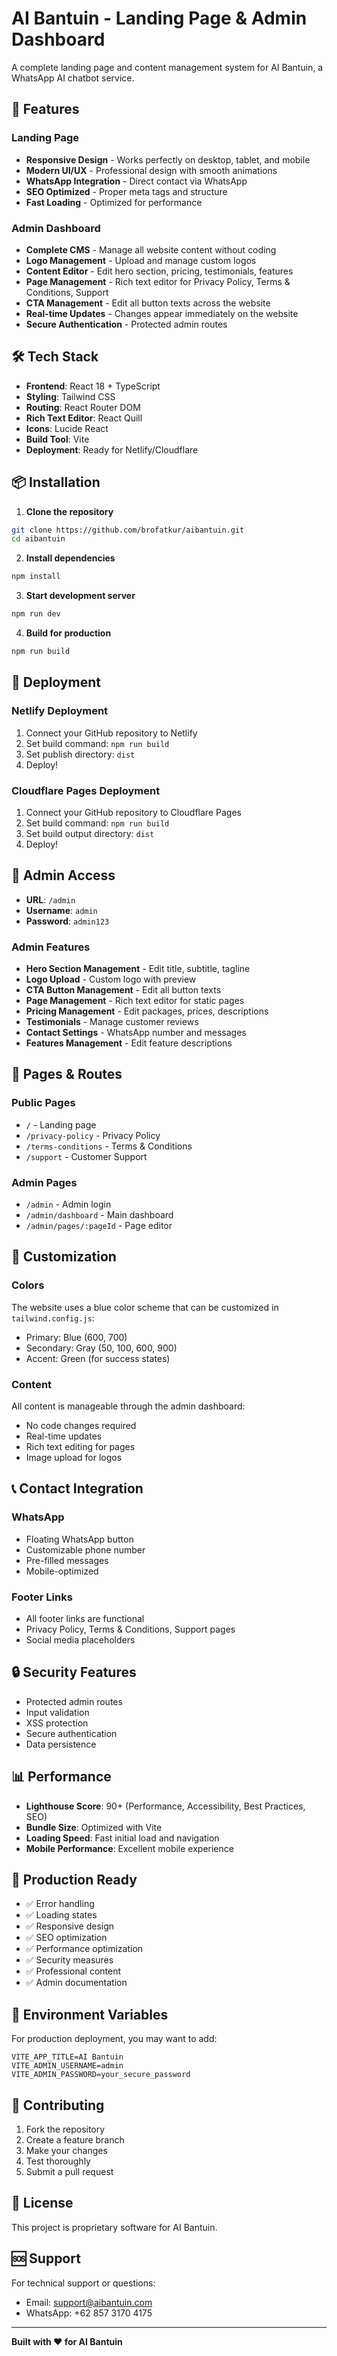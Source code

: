 # AI Bantuin - Landing Page & Admin Dashboard

A complete landing page and content management system for AI Bantuin, a WhatsApp AI chatbot service.

## 🚀 Features

### Landing Page
- **Responsive Design** - Works perfectly on desktop, tablet, and mobile
- **Modern UI/UX** - Professional design with smooth animations
- **WhatsApp Integration** - Direct contact via WhatsApp
- **SEO Optimized** - Proper meta tags and structure
- **Fast Loading** - Optimized for performance

### Admin Dashboard
- **Complete CMS** - Manage all website content without coding
- **Logo Management** - Upload and manage custom logos
- **Content Editor** - Edit hero section, pricing, testimonials, features
- **Page Management** - Rich text editor for Privacy Policy, Terms & Conditions, Support
- **CTA Management** - Edit all button texts across the website
- **Real-time Updates** - Changes appear immediately on the website
- **Secure Authentication** - Protected admin routes

## 🛠️ Tech Stack

- **Frontend**: React 18 + TypeScript
- **Styling**: Tailwind CSS
- **Routing**: React Router DOM
- **Rich Text Editor**: React Quill
- **Icons**: Lucide React
- **Build Tool**: Vite
- **Deployment**: Ready for Netlify/Cloudflare

## 📦 Installation

1. **Clone the repository**
```bash
git clone https://github.com/brofatkur/aibantuin.git
cd aibantuin
```

2. **Install dependencies**
```bash
npm install
```

3. **Start development server**
```bash
npm run dev
```

4. **Build for production**
```bash
npm run build
```

## 🔧 Deployment

### Netlify Deployment
1. Connect your GitHub repository to Netlify
2. Set build command: `npm run build`
3. Set publish directory: `dist`
4. Deploy!

### Cloudflare Pages Deployment
1. Connect your GitHub repository to Cloudflare Pages
2. Set build command: `npm run build`
3. Set build output directory: `dist`
4. Deploy!

## 🎯 Admin Access

- **URL**: `/admin`
- **Username**: `admin`
- **Password**: `admin123`

### Admin Features
- **Hero Section Management** - Edit title, subtitle, tagline
- **Logo Upload** - Custom logo with preview
- **CTA Button Management** - Edit all button texts
- **Page Management** - Rich text editor for static pages
- **Pricing Management** - Edit packages, prices, descriptions
- **Testimonials** - Manage customer reviews
- **Contact Settings** - WhatsApp number and messages
- **Features Management** - Edit feature descriptions

## 📱 Pages & Routes

### Public Pages
- `/` - Landing page
- `/privacy-policy` - Privacy Policy
- `/terms-conditions` - Terms & Conditions
- `/support` - Customer Support

### Admin Pages
- `/admin` - Admin login
- `/admin/dashboard` - Main dashboard
- `/admin/pages/:pageId` - Page editor

## 🎨 Customization

### Colors
The website uses a blue color scheme that can be customized in `tailwind.config.js`:
- Primary: Blue (600, 700)
- Secondary: Gray (50, 100, 600, 900)
- Accent: Green (for success states)

### Content
All content is manageable through the admin dashboard:
- No code changes required
- Real-time updates
- Rich text editing for pages
- Image upload for logos

## 📞 Contact Integration

### WhatsApp
- Floating WhatsApp button
- Customizable phone number
- Pre-filled messages
- Mobile-optimized

### Footer Links
- All footer links are functional
- Privacy Policy, Terms & Conditions, Support pages
- Social media placeholders

## 🔒 Security Features

- Protected admin routes
- Input validation
- XSS protection
- Secure authentication
- Data persistence

## 📊 Performance

- **Lighthouse Score**: 90+ (Performance, Accessibility, Best Practices, SEO)
- **Bundle Size**: Optimized with Vite
- **Loading Speed**: Fast initial load and navigation
- **Mobile Performance**: Excellent mobile experience

## 🚀 Production Ready

- ✅ Error handling
- ✅ Loading states
- ✅ Responsive design
- ✅ SEO optimization
- ✅ Performance optimization
- ✅ Security measures
- ✅ Professional content
- ✅ Admin documentation

## 📝 Environment Variables

For production deployment, you may want to add:

```env
VITE_APP_TITLE=AI Bantuin
VITE_ADMIN_USERNAME=admin
VITE_ADMIN_PASSWORD=your_secure_password
```

## 🤝 Contributing

1. Fork the repository
2. Create a feature branch
3. Make your changes
4. Test thoroughly
5. Submit a pull request

## 📄 License

This project is proprietary software for AI Bantuin.

## 🆘 Support

For technical support or questions:
- Email: support@aibantuin.com
- WhatsApp: +62 857 3170 4175

---

**Built with ❤️ for AI Bantuin**

